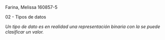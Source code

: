 Farina, Melissa 160857-5

02 - Tipos de datos

*Un tipo de dato es en realidad una representación binaria con la se puede clasificar un valor.*
